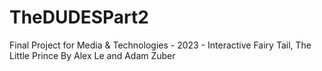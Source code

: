 # TheDUDESPart2
Final Project for Media &amp; Technologies - 2023 - Interactive Fairy Tail, The Little Prince
By Alex Le and Adam Zuber